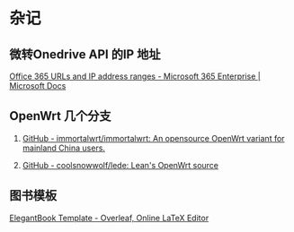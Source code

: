 # 杂记

## 微转Onedrive API 的IP 地址

[Office 365 URLs and IP address ranges - Microsoft 365 Enterprise | Microsoft Docs](https://docs.microsoft.com/en-us/microsoft-365/enterprise/urls-and-ip-address-ranges?view=o365-worldwide)

## OpenWrt 几个分支

1. [GitHub - immortalwrt/immortalwrt: An opensource OpenWrt variant for mainland China users.](https://github.com/immortalwrt/immortalwrt)

2. [GitHub - coolsnowwolf/lede: Lean&#39;s OpenWrt source](https://github.com/coolsnowwolf/lede)

## 图书模板

[ElegantBook Template - Overleaf, Online LaTeX Editor](https://www.overleaf.com/latex/templates/elegantbook-template/zpsrbmdsxrgy)

